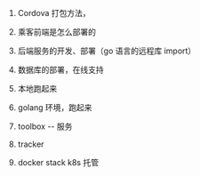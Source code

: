1. Cordova 打包方法，
2. 乘客前端是怎么部署的
3. 后端服务的开发、部署（go 语言的远程库 import）
4. 数据库的部署，在线支持



1. 本地跑起来
2. golang 环境，跑起来
3. toolbox -- 服务
4. tracker
5. docker stack k8s 托管